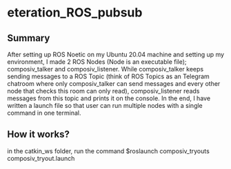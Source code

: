 # eteration_ROS_pubsub

## Summary

After setting up ROS Noetic on my Ubuntu 20.04 machine and setting up my environment, I made 2 ROS Nodes (Node is an executable file); composiv_talker and composiv_listener.
While composiv_talker keeps sending messages to a ROS Topic (think of ROS Topics as an Telegram chatroom where only composiv_talker can send messages and every other node that checks this room can only read), composiv_listener reads messages from this topic and prints it on the console.
In the end, I have written a launch file so that user can run multiple nodes with a single command in one terminal.

## How it works? 
in the catkin_ws folder, run the command $roslaunch composiv_tryouts composiv_tryout.launch
